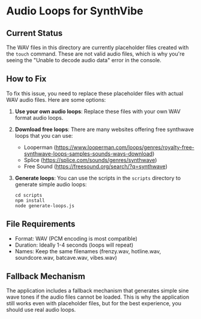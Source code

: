 # Audio Loops for SynthVibe

## Current Status

The WAV files in this directory are currently placeholder files created with the `touch` command. These are not valid audio files, which is why you're seeing the "Unable to decode audio data" error in the console.

## How to Fix

To fix this issue, you need to replace these placeholder files with actual WAV audio files. Here are some options:

1. **Use your own audio loops**: Replace these files with your own WAV format audio loops.

2. **Download free loops**: There are many websites offering free synthwave loops that you can use:
   - Looperman (https://www.looperman.com/loops/genres/royalty-free-synthwave-loops-samples-sounds-wavs-download)
   - Splice (https://splice.com/sounds/genres/synthwave)
   - Free Sound (https://freesound.org/search/?q=synthwave)

3. **Generate loops**: You can use the scripts in the `scripts` directory to generate simple audio loops:
   ```
   cd scripts
   npm install
   node generate-loops.js
   ```

## File Requirements

- Format: WAV (PCM encoding is most compatible)
- Duration: Ideally 1-4 seconds (loops will repeat)
- Names: Keep the same filenames (frenzy.wav, hotline.wav, soundcore.wav, batcave.wav, vibes.wav)

## Fallback Mechanism

The application includes a fallback mechanism that generates simple sine wave tones if the audio files cannot be loaded. This is why the application still works even with placeholder files, but for the best experience, you should use real audio loops.
